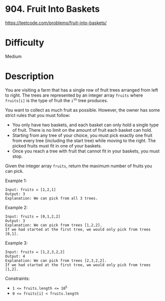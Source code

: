 # 904. Fruit Into Baskets

https://leetcode.com/problems/fruit-into-baskets/

# Difficulty
Medium

# Description
You are visiting a farm that has a single row of fruit trees arranged from left to right. The trees are represented by an integer array `fruits` where `fruits[i]` is the type of fruit the <code>i<sup>th</sup></code> tree produces.

You want to collect as much fruit as possible. However, the owner has some strict rules that you must follow:

- You only have two baskets, and each basket can only hold a single type of fruit. There is no limit on the amount of fruit each basket can hold.
- Starting from any tree of your choice, you must pick exactly one fruit from every tree (including the start tree) while moving to the right. The picked fruits must fit in one of your baskets.
- Once you reach a tree with fruit that cannot fit in your baskets, you must stop.

Given the integer array `fruits`, return the maximum number of fruits you can pick.


Example 1:
```
Input: fruits = [1,2,1]
Output: 3
Explanation: We can pick from all 3 trees.
```

Example 2:
```
Input: fruits = [0,1,2,2]
Output: 3
Explanation: We can pick from trees [1,2,2].
If we had started at the first tree, we would only pick from trees [0,1].
```

Example 3:
```
Input: fruits = [1,2,3,2,2]
Output: 4
Explanation: We can pick from trees [2,3,2,2].
If we had started at the first tree, we would only pick from trees [1,2].
```

Constraints:
- <code>1 <= fruits.length <= 10<sup>5</sup></code>
- <code>0 <= fruits[i] < fruits.length</code>

